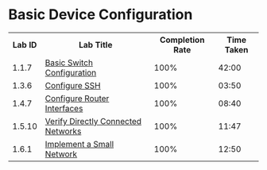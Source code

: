 # Basic Device Configuration
<table>
  <tr>
    <th>Lab ID</td>
    <th>Lab Title</td>
    <th>Completion Rate</td>
    <th>Time Taken</td>
  </tr>
  <tr>
    <td>1.1.7</td>
    <td><a href="https://github.com/c1oud05/Basic-Device-Configuration/tree/main/Lab-1.1.7">Basic Switch Configuration</a></td>
    <td>100%</td>
    <td>42:00</td>
  </tr>
  <tr>
    <td>1.3.6</td>
    <td><a href="https://github.com/c1oud05/Basic-Device-Configuration/tree/main/Lab-1.3.6">Configure SSH</a></td>
    <td>100%</td>
    <td>03:50</td>
  </tr>
  <tr>
    <td>1.4.7</td>
    <td><a href="https://github.com/c1oud05/Basic-Device-Configuration/tree/main/Lab-1.4.7">Configure Router Interfaces</a></td>
    <td>100%</td>
    <td>08:40</td>
  </tr>
  <tr>
    <td>1.5.10</td>
    <td><a href="https://github.com/c1oud05/Basic-Device-Configuration/tree/main/Lab-1.5.10">Verify Directly Connected Networks</a></td>
    <td>100%</td>
    <td>11:47</td>
  </tr>
  <tr>
    <td>1.6.1</td>
    <td><a href="https://github.com/c1oud05/Basic-Device-Configuration/tree/main/Lab-1.6.1">Implement a Small Network</a></td>
    <td>100%</td>
    <td>12:50</td>
  </tr>
</table>
